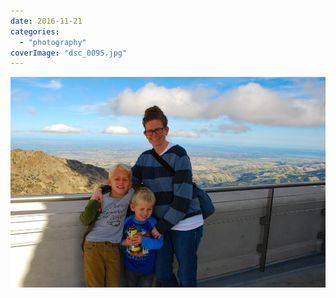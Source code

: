 ```yaml
---
date: 2016-11-21
categories: 
  - "photography"
coverImage: "dsc_0095.jpg"
---
```


![](images/dsc_0095.jpg)
